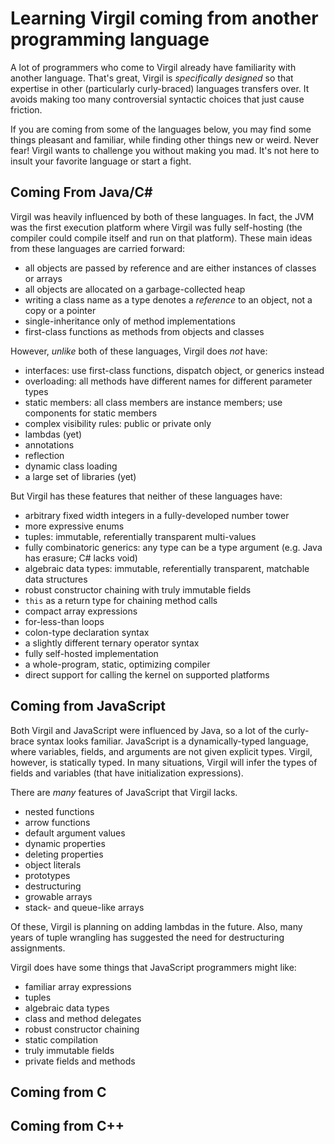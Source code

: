 # Learning Virgil coming from another programming language

A lot of programmers who come to Virgil already have familiarity with another language.
That's great, Virgil is *specifically designed* so that expertise in other (particularly curly-braced) languages transfers over.
It avoids making too many controversial syntactic choices that just cause friction.

If you are coming from some of the languages below, you may find some things pleasant and familiar, while finding other things new or weird.
Never fear!
Virgil wants to challenge you without making you mad.
It's not here to insult your favorite language or start a fight.

## Coming From Java/C\#

Virgil was heavily influenced by both of these languages.
In fact, the JVM was the first execution platform where Virgil was fully self-hosting (the compiler could compile itself and run on that platform).
These main ideas from these languages are carried forward:

  * all objects are passed by reference and are either instances of classes or arrays
  * all objects are allocated on a garbage-collected heap
  * writing a class name as a type denotes a *reference* to an object, not a copy or a pointer
  * single-inheritance only of method implementations
  * first-class functions as methods from objects and classes

However, *unlike* both of these languages, Virgil does *not* have:

  * interfaces: use first-class functions, dispatch object, or generics instead
  * overloading: all methods have different names for different parameter types
  * static members: all class members are instance members; use components for static members
  * complex visibility rules: public or private only
  * lambdas (yet)
  * annotations
  * reflection
  * dynamic class loading
  * a large set of libraries (yet)

But Virgil has these features that neither of these languages have:

  * arbitrary fixed width integers in a fully-developed number tower
  * more expressive enums
  * tuples: immutable, referentially transparent multi-values
  * fully combinatoric generics: any type can be a type argument (e.g. Java has erasure; C\# lacks void)
  * algebraic data types: immutable, referentially transparent, matchable data structures
  * robust constructor chaining with truly immutable fields
  * `this` as a return type for chaining method calls
  * compact array expressions
  * for-less-than loops
  * colon-type declaration syntax
  * a slightly different ternary operator syntax
  * fully self-hosted implementation
  * a whole-program, static, optimizing compiler
  * direct support for calling the kernel on supported platforms


## Coming from JavaScript

Both Virgil and JavaScript were influenced by Java, so a lot of the curly-brace syntax looks familiar.
JavaScript is a dynamically-typed language, where variables, fields, and arguments are not given explicit types.
Virgil, however, is statically typed.
In many situations, Virgil will infer the types of fields and variables (that have initialization expressions).

There are *many* features of JavaScript that Virgil lacks.

 * nested functions
 * arrow functions
 * default argument values
 * dynamic properties
 * deleting properties
 * object literals
 * prototypes
 * destructuring
 * growable arrays
 * stack- and queue-like arrays

Of these, Virgil is planning on adding lambdas in the future.
Also, many years of tuple wrangling has suggested the need for destructuring assignments.

Virgil does have some things that JavaScript programmers might like:

 * familiar array expressions
 * tuples
 * algebraic data types
 * class and method delegates
 * robust constructor chaining
 * static compilation
 * truly immutable fields
 * private fields and methods


## Coming from C

## Coming from C++
